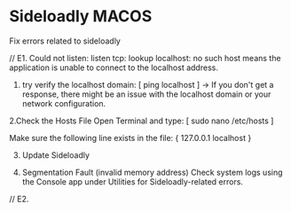 # Sideloadly MACOS
Fix errors related to sideloadly

//
E1. Could not listen: listen tcp: lookup localhost: no such host
means the application is unable to connect to the localhost address.

1. try verify the localhost domain: [ ping localhost ] 
-> If you don't get a response, there might be an issue with the localhost domain or your network configuration.

2.Check the Hosts File
Open Terminal and type: [ sudo nano /etc/hosts ] 

Make sure the following line exists in the file: { 127.0.0.1   localhost }

3. Update Sideloadly

4. Segmentation Fault (invalid memory address)
Check system logs using the Console app under Utilities for Sideloadly-related errors.

//
E2.
